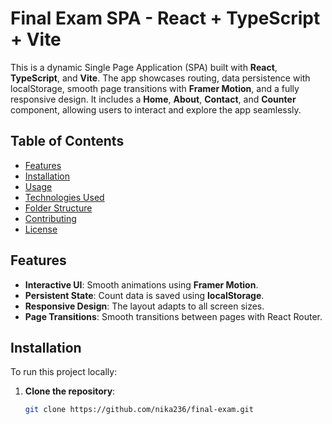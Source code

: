 # Final Exam SPA - React + TypeScript + Vite

This is a dynamic Single Page Application (SPA) built with **React**, **TypeScript**, and **Vite**. The app showcases routing, data persistence with localStorage, smooth page transitions with **Framer Motion**, and a fully responsive design. It includes a **Home**, **About**, **Contact**, and **Counter** component, allowing users to interact and explore the app seamlessly.

## Table of Contents
- [Features](#features)
- [Installation](#installation)
- [Usage](#usage)
- [Technologies Used](#technologies-used)
- [Folder Structure](#folder-structure)
- [Contributing](#contributing)
- [License](#license)


## Features
- **Interactive UI**: Smooth animations using **Framer Motion**.
- **Persistent State**: Count data is saved using **localStorage**.
- **Responsive Design**: The layout adapts to all screen sizes.
- **Page Transitions**: Smooth transitions between pages with React Router.

## Installation

To run this project locally:

1. **Clone the repository**:
   ```bash
   git clone https://github.com/nika236/final-exam.git
